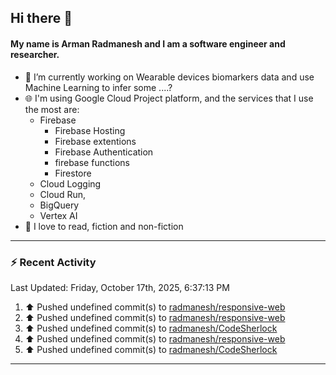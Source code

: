 ## Hi there 👋

#### My name is Arman Radmanesh and I am a software engineer and researcher.

- 🔭 I’m currently working on Wearable devices biomarkers data and use Machine Learning to infer some ....?
- 🌐 I'm using Google Cloud Project platform, and the services that I use the most are:
  - Firebase
     - Firebase Hosting
     - Firebase extentions 
     - Firebase Authentication
     - firebase functions
     - Firestore
  - Cloud Logging
  - Cloud Run,
  - BigQuery
  - Vertex AI
- 📖 I love to read, fiction and non-fiction

---

### :zap: Recent Activity

<!--START_SECTION:activity-->
<!--END_SECTION:activity-->

<!--RECENT_ACTIVITY:last_update-->
Last Updated: Friday, October 17th, 2025, 6:37:13 PM
<!--RECENT_ACTIVITY:last_update_end-->

<!--RECENT_ACTIVITY:start-->
1. ⬆️ Pushed undefined commit(s) to [radmanesh/responsive-web](https://github.com/radmanesh/responsive-web)
2. ⬆️ Pushed undefined commit(s) to [radmanesh/responsive-web](https://github.com/radmanesh/responsive-web)
3. ⬆️ Pushed undefined commit(s) to [radmanesh/CodeSherlock](https://github.com/radmanesh/CodeSherlock)
4. ⬆️ Pushed undefined commit(s) to [radmanesh/responsive-web](https://github.com/radmanesh/responsive-web)
5. ⬆️ Pushed undefined commit(s) to [radmanesh/CodeSherlock](https://github.com/radmanesh/CodeSherlock)
<!--RECENT_ACTIVITY:end-->

---

<!--
**radmanesh/radmanesh** is a ✨ _special_ ✨ repository because its `README.md` (this file) appears on your GitHub profile.

Here are some ideas to get you started:

- 🔭 I’m currently working on ...
- 🌱 I’m currently learning ...
- 👯 I’m looking to collaborate on ...
- 🤔 I’m looking for help with ...
- 💬 Ask me about ...
- 📫 How to reach me: ...
- 😄 Pronouns: ...
- ⚡ Fun fact: ...
-->
